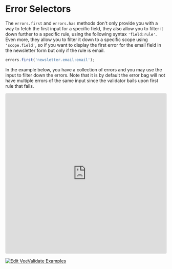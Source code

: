 # Error Selectors

The `errors.first` and `errors.has` methods don't only provide you with a way to fetch the first input for a specific field, they also allow you to filter it down further to a specific rule, using the following syntax `'field:rule'`. Even more, they allow you to filter it down to a specific scope using `'scope.field'`, so if you want to display the first error for the email field in the newsletter form but only if the rule is email.

```js
errors.first('newsletter.email:email');
```

In the example below, you have a collection of errors and you may use the input to filter down the errors. Note that it is by default the error bag will not have multiple errors of the same input since the validator bails upon first rule that fails.

<iframe src="https://codesandbox.io/embed/y3504yr0l1?initialpath=%2F%23%2Fselectors&module=%2Fsrc%2Fcomponents%2FSelectors.vue&view=preview" style="width:100%; height:500px; border:0; border-radius: 4px; overflow:hidden;" sandbox="allow-modals allow-forms allow-popups allow-scripts allow-same-origin"></iframe>

[![Edit VeeValidate Examples](https://codesandbox.io/static/img/play-codesandbox.svg)](https://codesandbox.io/s/y3504yr0l1?initialpath=%2F%23%2Fselectors&module=%2Fsrc%2Fcomponents%2FSelectors.vue)
